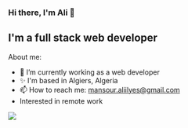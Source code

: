 ### Hi there, I'm Ali 👋
## I'm a full stack web developer

About me:

- 🌱 I’m currently working as a web developer
- ✨ I'm based in Algiers, Algeria
- 📫 How to reach me: mansour.aliilyes@gmail.com
-  Interested in remote work  

<!--
**ilyes-msr/ilyes-msr** is a ✨ _special_ ✨ repository because its `README.md` (this file) appears on your GitHub profile.


-->
![](https://komarev.com/ghpvc/?username=ilyes-msr)
